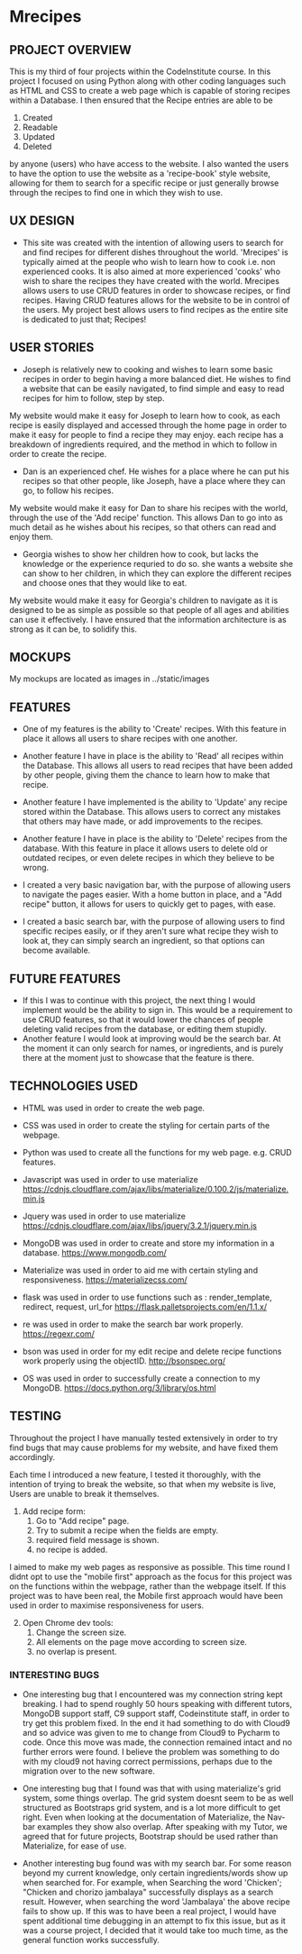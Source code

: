 # Mrecipes 

## __PROJECT OVERVIEW__
This is my third of four projects within the CodeInstitute course. In this project I focused on using Python
along with other coding languages such as HTML and CSS to create a web page which is capable of storing 
recipes within a Database. I then ensured that the Recipe entries are able to be 
1. Created
1. Readable
1. Updated
1. Deleted
 
by anyone (users) who have access to the website. I also wanted the users to have the option to use the 
website as a 'recipe-book' style website, allowing for them to search for a specific recipe or just 
generally browse through the recipes to find one in which they wish to use. 

## __UX DESIGN__ 
* This site was created with the intention of allowing users to search for and find recipes for different
dishes throughout the world. 'Mrecipes' is typically aimed at the people who wish to learn how to cook
i.e. non experienced cooks. It is also aimed at more experienced 'cooks' who wish to share the recipes they
 have created with the world. Mrecipes allows users to use CRUD features in order to showcase recipes, 
or find recipes. Having CRUD features allows for the website to be in control of the users. My project
best allows users to find recipes as the entire site is dedicated to just that; Recipes!

## __USER STORIES__

* Joseph is relatively new to cooking and wishes to learn some basic recipes in order to begin having a 
more balanced diet. He wishes to find a website that can be easily navigated, to find simple and easy to 
read recipes for him to follow, step by step. 

My website would make it easy for Joseph to learn how to cook, as each recipe is easily displayed and 
accessed through the home page in order to make it easy for people to find a recipe they may enjoy. 
each recipe has a breakdown of ingredients required, and the method in which to follow in order to 
create the recipe.

* Dan is an experienced chef. He wishes for a place where he can put his recipes so that other people, 
like Joseph, have a place where they can go, to follow his recipes.

My website would make it easy for Dan to share his recipes with the world, through the use of the 'Add recipe'
function. This allows Dan to go into as much detail as he wishes about his recipes, so that others can read
and enjoy them.

* Georgia wishes to show her children how to cook, but lacks the knowledge or the experience requried to do so.
she wants a website she can show to her children, in which they can explore the different recipes and choose
ones that they would like to eat. 

My website would make it easy for Georgia's children to navigate as it is designed to be as simple as possible
so that people of all ages and abilities can use it effectively. I have ensured that the information architecture
is as strong as it can be, to solidify this. 

## __MOCKUPS__

My mockups are located as images in ../static/images

## __FEATURES__

* One of my features is the ability to 'Create' recipes. With this feature in place it allows all users to share
recipes with one another.

* Another feature I have in place is the ability to 'Read' all recipes within the Database. This allows all users
to read recipes that have been added by other people, giving them the chance to learn how to make that recipe.

* Another feature I have implemented is the ability to 'Update' any recipe stored within the Database. This allows
users to correct any mistakes that others may have made, or add improvements to the recipes.   

* Another feature I have in place is the ability to 'Delete' recipes from the database. With this feature in place
it allows users to delete old or outdated recipes, or even delete recipes in which they believe to be wrong. 

* I created a very basic navigation bar, with the purpose of allowing users to navigate the pages easier. With a home
button in place, and a "Add recipe" button, it allows for users to quickly get to pages, with ease.

* I created a basic search bar, with the purpose of allowing users to find specific recipes easily, or if they 
aren't sure what recipe they wish to look at, they can simply search an ingredient, so that options can become
available. 

## __FUTURE FEATURES__
 
* If this I was to continue with this project, the next thing I would implement would be the ability to sign in.
This would be a requirement to use CRUD features, so that it would lower the chances of people deleting valid recipes
from the database, or editing them stupidly.
* Another feature I would look at improving would be the search bar. At the moment it can only search for names, or 
ingredients, and is purely there at the moment just to showcase that the feature is there.

## __TECHNOLOGIES USED__

* HTML was used in order to create the web page.

* CSS was used in order to create the styling for certain parts of the webpage.

* Python was used to create all the functions for my web page. e.g. CRUD features.

* Javascript was used in order to use materialize
https://cdnjs.cloudflare.com/ajax/libs/materialize/0.100.2/js/materialize.min.js

* Jquery was used in order to use materialize
https://cdnjs.cloudflare.com/ajax/libs/jquery/3.2.1/jquery.min.js

* MongoDB was used in order to create and store my information in a database. 
https://www.mongodb.com/

* Materialize was used in order to aid me with certain styling and responsiveness.
https://materializecss.com/

* flask was used in order to use functions such as : render_template, redirect, request, url_for
https://flask.palletsprojects.com/en/1.1.x/

* re was used in order to make the search bar work properly.
https://regexr.com/

* bson was used in order for my edit recipe and delete recipe functions work properly using the objectID.
http://bsonspec.org/

* OS was used in order to successfully create a connection to my MongoDB.
https://docs.python.org/3/library/os.html


## __TESTING__
Throughout the project I have manually tested extensively in order to try find bugs that may cause problems
for my website, and have fixed them accordingly.

Each time I introduced a new feature, I tested it thoroughly, with the intention of trying to break the website, 
so that when my website is live, Users are unable to break it themselves. 
 
1. Add recipe form:
    1. Go to "Add recipe" page.
    1. Try to submit a recipe when the fields are empty.
    1. required field message is shown.
    1. no recipe is added.

I aimed to make my web pages as responsive as possible. This time round I didnt opt to use the "mobile first"
approach as the focus for this project was on the functions within the webpage, rather than the webpage itself.
If this project was to have been real, the Mobile first approach would have been used in order to maximise 
responsiveness for users. 
    
2. Open Chrome dev tools:
    1. Change the screen size.
    1. All elements on the page move according to screen size.
    1. no overlap is present.
    
### __INTERESTING BUGS__    


* One interesting bug that I encountered was my connection string kept breaking. I had to spend roughly 50 hours
speaking with different tutors, MongoDB support staff, C9 support staff, Codeinstitute staff, in order to try
get this problem fixed. In the end it had something to do with Cloud9 and so advice was given to me to change
from Cloud9 to Pycharm to code. Once this move was made, the connection remained intact and no further errors 
were found. I believe the problem was something to do with my cloud9 not having correct permissions, perhaps
due to the migration over to the new software. 

* One interesting bug that I found was that with using materialize's grid system, some things overlap.
The grid system doesnt seem to be as well structured as Bootstraps grid system, and is a lot more 
difficult to get right. Even when looking at the documentation of Materialize, the Nav-bar examples they show
also overlap. After speaking with my Tutor, we agreed that for future projects, Bootstrap should be used rather
than Materialize, for ease of use.

* Another interesting bug found was with my search bar. For some reason beyond my current knowledge, only certain
ingredients/words show up when searched for. For example, when Searching the word 'Chicken'; "Chicken and 
chorizo jambalaya" successfully displays as a search result. However, when searching the word 'Jambalaya'
the above recipe fails to show up. If this was to have been a real project, I would have spent additional
time debugging in an attempt to fix this issue, but as it was a course project, I decided that it would
take too much time, as the general function works successfully.              




